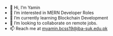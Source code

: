 - 👋 Hi, I’m Yamin
- 👀 I’m interested in MERN Developer Roles
- 🌱 I’m currently learning Blockchain Development
- 💞️ I’m looking to collaborate on remote jobs.
- 📫 Reach me at myamin.bcss19@iba-suk.edu.pk

<!---
myamin66/myamin66 is a ✨ special ✨ repository because its `README.md` (this file) appears on your GitHub profile.
You can click the Preview link to take a look at your changes.
--->
